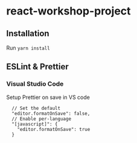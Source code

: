 # react-workshop-project

## Installation
Run `yarn install`

## ESLint & Prettier
### Visual Studio Code
Setup Prettier on save in VS code
```
  // Set the default
  "editor.formatOnSave": false,
  // Enable per-language
  "[javascript]": {
    "editor.formatOnSave": true
  }
```